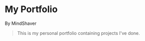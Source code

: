 <html lang="en">
  <head>
      <link rel="stylesheet" href="https://maxcdn.bootstrapcdn.com/bootstrap/3.3.6/css/bootstrap.min.css"
            integrity="sha384-1q8mTJOASx8j1Au+a5WDVnPi2lkFfwwEAa8hDDdjZlpLegxhjVME1fgjWPGmkzs7" crossorigin="anonymous">
      <meta charset="UTF-8">
  </head>
  <body>
    <div class="container-fluid">
        <h1 class="header">My Portfolio</h1>
        <p>By MindShaver</p>
        <blockquote>
          <p>This is my personal portfolio containing projects I've done.</p> 
        </blockquote>  
    </div>
  </body>
</html>